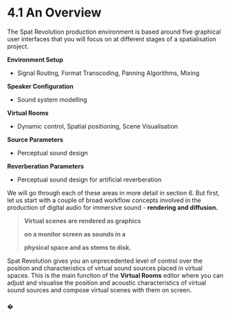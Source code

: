 # 4.1 An Overview

The Spat Revolution production environment is based around five graphical user
interfaces that you will focus on at different stages of a spatialisation project.

**Environment Setup**

- Signal Routing, Format Transcoding, Panning Algorithms, Mixing

**Speaker Configuration**

- Sound system modelling

**Virtual Rooms**

- Dynamic control, Spatial positioning, Scene Visualisation

**Source Parameters**

- Perceptual sound design

**Reverberation Parameters**

- Perceptual sound design for artificial reverberation

We will go through each of these areas in more detail in section 6. But first, let us
start with a couple of broad workflow concepts involved in the production of digital audio for immersive sound - **rendering and diffusion.**


> **Virtual scenes are rendered as graphics**
>
> **on a monitor screen as sounds in a**
>
> **physical space and as stems to disk.**

Spat Revolution gives you an unprecedented level of control over the position and
characteristics of virtual sound sources placed in virtual spaces. This is the main
function of the **Virtual Rooms** editor where you can adjust and visualise the position and acoustic characteristics of virtual sound sources and compose virtual
scenes with them on screen.

#### �

